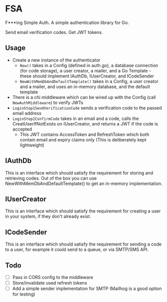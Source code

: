 # FSA

F***ing Simple Auth. A simple authentication library for Go.

Send email verification codes. Get JWT tokens.

## Usage

- Create a new instance of the authenticator
  - `New()` takes in a Config (defined in auth.go), a database connection (for code storage), a user creator, a mailer, and a Go Template - these should implement IAuthDb, IUserCreator, and ICodeSender
  - `NewWithMemDbAndDefaultTemplate()` takes in a Config, a user creator and a mailer, and uses an in-memory database, and the default template
- There is a chi middleware which can be wired up with the Config (call `NewAuthMiddleware`) to verify JWTs
- `LoginStep1SendVerificationCode` sends a verification code to the passed email address
- `LoginStep2ConfirmCode` takes in an email and a code, calls the CreatUserIfNotExists on IUserCreator, and returns a JWT if the code is accepted
  - This JWT contains AccessToken and RefreshToken which both contain email and expiry claims only (This is deliberately kept lightweight)

## IAuthDb
This is an interface which should satisfy the requirement for storing and retrieving codes. Out of the box you can use NewWithMemDbAndDefaultTemplate() to get an in-memory implementation.

## IUserCreator
This is an interface which should satisfy the requirement for creating a user in your system, if they don't already exist.

## ICodeSender
This is an interface which should satisfy the requirement for sending a code to a user, for example it could send to a queue, or via SMTP/SMS API.

## Todo

- [ ] Pass in CORS config to the middleware
- [ ] Store/invalidate used refresh tokens
- [ ] Add a simple sender implementation for SMTP (Mailhog is a good option for testing)